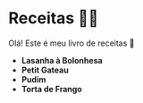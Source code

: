 # Receitas :man_cook:

Olá! Este é meu livro de receitas :wave:

- **Lasanha à Bolonhesa**
- **Petit Gateau**
- **Pudim**
- **Torta de Frango**